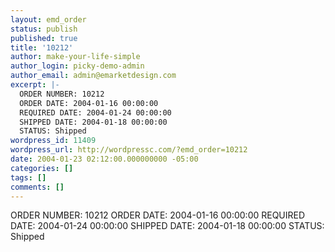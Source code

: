 ```yaml
---
layout: emd_order
status: publish
published: true
title: '10212'
author: make-your-life-simple
author_login: picky-demo-admin
author_email: admin@emarketdesign.com
excerpt: |-
  ORDER NUMBER: 10212
  ORDER DATE: 2004-01-16 00:00:00
  REQUIRED DATE: 2004-01-24 00:00:00
  SHIPPED DATE: 2004-01-18 00:00:00
  STATUS: Shipped
wordpress_id: 11409
wordpress_url: http://wordpressc.com/?emd_order=10212
date: 2004-01-23 02:12:00.000000000 -05:00
categories: []
tags: []
comments: []
---
```

ORDER NUMBER: 10212
ORDER DATE: 2004-01-16 00:00:00
REQUIRED DATE: 2004-01-24 00:00:00
SHIPPED DATE: 2004-01-18 00:00:00
STATUS: Shipped
